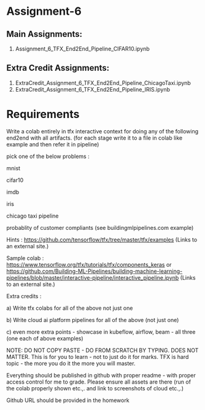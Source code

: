# Assignment-6

## Main Assignments:
1. Assignment_6_TFX_End2End_Pipeline_CIFAR10.ipynb

## Extra Credit Assignments:
1. ExtraCredit_Assignment_6_TFX_End2End_Pipeline_ChicagoTaxi.ipynb
2. ExtraCredit_Assignment_6_TFX_End2End_Pipeline_IRIS.ipynb


# Requirements
Write a colab entirely in tfx interactive context for doing any of the following end2end with all artifacts. (for each stage write it to a file in colab like example and then refer it in pipeline)

 

pick one of the below problems : 

mnist

cifar10

imdb

iris

chicago taxi pipeline

probablity of customer compliants (see buildingmlpipelines.com example)

Hints : https://github.com/tensorflow/tfx/tree/master/tfx/examples (Links to an external site.)

Sample colab : https://www.tensorflow.org/tfx/tutorials/tfx/components_keras  or https://github.com/Building-ML-Pipelines/building-machine-learning-pipelines/blob/master/interactive-pipeline/interactive_pipeline.ipynb (Links to an external site.)

 

Extra credits :

a) Write tfx colabs for all of the above not just one

b) Write cloud ai platform pipelines for all of the above (not just one)

c) even more extra points - showcase in kubeflow, airflow, beam - all three (one each of above examples)

 

NOTE: DO NOT COPY PASTE - DO FROM SCRATCH BY TYPING. DOES NOT MATTER. This is for you to learn - not to just do it for marks. TFX is hard topic - the more you do it the more you will master.

 

 

Everything should be published in github with proper readme - with proper access control for me to grade. Please ensure all assets are there (run of the colab properly shown etc.,. and link to screenshots of cloud etc.,.)

 

Github URL should be provided in the homework
